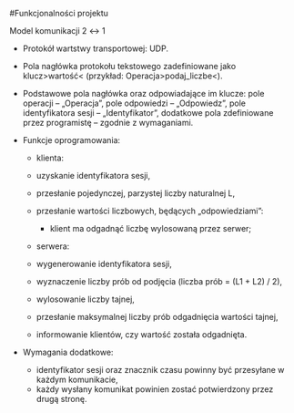 #Funkcjonalności projektu

Model komunikacji 2 ↔ 1
- Protokół wartstwy transportowej: UDP.
- Pola nagłówka protokołu tekstowego zadefiniowane jako klucz>wartość< (przykład: Operacja>podaj_liczbe<).
- Podstawowe pola nagłówka oraz odpowiadające im klucze: pole operacji – „Operacja”, pole odpowiedzi – „Odpowiedz”, pole identyfikatora sesji – „Identyfikator”, dodatkowe pola zdefiniowane przez programistę – zgodnie z wymaganiami.

- Funkcje oprogramowania:

    * klienta:
	* uzyskanie identyfikatora sesji,
	* przesłanie pojedynczej, parzystej liczby naturalnej L,
	* przesłanie wartości liczbowych, będących „odpowiedziami”:
	    * klient ma odgadnąć liczbę wylosowaną przez serwer;
	    
    * serwera:
	* wygenerowanie identyfikatora sesji,
	* wyznaczenie liczby prób od podjęcia (liczba prób = (L1 + L2) / 2),
	* wylosowanie liczby tajnej,
	* przesłanie maksymalnej liczby prób odgadnięcia wartości tajnej,
	* informowanie klientów, czy wartość została odgadnięta.
	
- Wymagania dodatkowe:
    * identyfikator sesji oraz znacznik czasu powinny być przesyłane w każdym komunikacie,
    * każdy wysłany komunikat powinien zostać potwierdzony przez drugą stronę.
